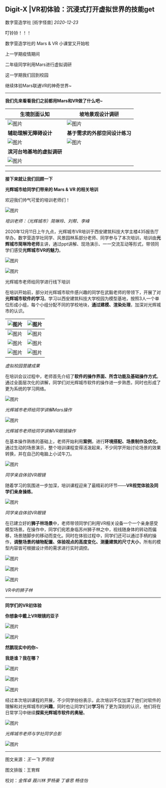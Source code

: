 ## Digit-X |VR初体验：沉浸式打开虚拟世界的技能get

 数字营造学社 [術字怪兽] *2020-12-23*



叮铃铃！！！

数字营造学社的 Mars & VR 小课堂又开始啦

上一学期疫情期间

二年级同学利用Mars进行虚拟调研

这一学期我们回到校园

继续体验Mars联通VR的神奇世界~



----







**我们先来看看我们之前都用Mars和VR做了什么吧~**

| **生境剖面认知**                                             | **坡地景观设计调研**                                         |
| ------------------------------------------------------------ | ------------------------------------------------------------ |
| ![图片](./imgs_/202002_202108/31.gif) |![图片](./imgs_/202002_202108/32.gif) |
| **辅助理解无障碍设计**                                       | **基于需求的外部空间设计练习**                               |
| ![图片](./imgs_/202002_202108/33.gif) | ![图片](./imgs_/202002_202108/34.gif) |
| **滨河台地基地的虚拟调研**                                   |                                                              |
| ![图片](./imgs_/202002_202108/35.gif)|                                                              |





-----









**接下来就让我们回顾一下**

**光辉城市给同学们带来的 Mars & VR 的相关培训**



欢迎我们帅气可爱的培训老师们！



![图片](./imgs_/202002_202108/2021-08-20-10-13-40.png)

*培训老师：（光辉城市）简琳玲、刘帮、李峰*



2020年12月11日上午九点，光辉城市VR培训于西安建筑科技大学主楼435报告厅举办。数字营造学社同学、风景园林系部分老师、同学参与了本次培训，培训由**光辉城市简琳玲老师**主讲，通过ppt讲解、现场演示、一一交流互动等形式，带领同学们感受**光辉城市VR的魅力**。

![图片](./imgs_/202002_202108/2021-08-20-10-13-55.png)

![图片](./imgs_/202002_202108/2021-08-20-10-14-04.png)

光辉城市老师给同学进行线下培训



在培训开始前，部分对光辉城市软件感兴趣的同学在武毅老师的带领下，开展了对**光辉城市软件的学习**。学习以西安建筑科技大学校园为模型基地，按照3人一个单位形成小组，每个小组分配不同的学校地块，**通过建模、渲染处理**，加深对光辉城市的认识。

| ![图片](./imgs_/202002_202108/2021-08-20-10-14-22.png) | ![图片](./imgs_/202002_202108/2021-08-20-10-14-37.png) |
| ------------------------------------------------------------ | ------------------------------------------------------------ |
| ![图片](./imgs_/202002_202108/2021-08-20-10-14-56.png) | ![图片](./imgs_/202002_202108/2021-08-20-10-15-09.png) |
| ![图片](./imgs_/202002_202108/2021-08-20-10-15-24.png) | ![图片](./imgs_/202002_202108/2021-08-20-10-15-34.png) |
| ![图片](./imgs_/202002_202108/2021-08-20-10-16-04.png) | ![图片](./imgs_/202002_202108/2021-08-20-10-16-26.png) |

*虚拟校园营建成果*



在培训会议过程中，老师首先介绍了**软件的操作界面、所含功能及基础操作方式**。通过全面层次化的讲解，同学们对光辉城市软件的操作进一步熟悉，同时也形成了更为系统的学习网络。

![图片](./imgs_/202002_202108/2021-08-20-10-17-06.png)

*光辉城市老师给同学讲解Mars操作*

![图片](./imgs_/202002_202108/2021-08-20-10-17-16.png)

*光辉城市老师给同学讲解VR眼镜操作*



在基本操作熟练的基础上，老师开始利用**案例**，进行**环境搭配、场景制作及优化**。通过生动的场景演示，整个培训课程变得活泼起来，不少同学开始讨论场景的效果转换，并在自己的电脑上小试牛刀。

![图片](./imgs_/202002_202108/2021-08-20-10-17-29.png)

*同学亲自体验VR眼镜*



随着学习的氛围进一步加深，培训课程迎来了最精彩的环节——**VR视觉体验及同学们亲身操练**。

![图片](./imgs_/202002_202108/2021-08-20-10-17-44.png)

*同学亲自体验VR眼镜*



在已建立好的**狮子林场景**中，老师带领同学们利用VR相关设备一个一个亲身感受模型场景。在操作中，同学们宛若身临苏州狮子林之中，视线随身体的转动而偏移，场景随脚步的移动而变化。同时在体验过程中，同学们还可以通过手柄的操作，**调整场景的植物配置、体验视点的高度变化、测量建筑的尺寸大小**，所有的模型内容皆可根据设计师的需求进行实时调控。



![图片](./imgs_/202002_202108/36.gif)

![图片](./imgs_/202002_202108/37.gif)

![图片](./imgs_/202002_202108/38.gif)

*VR中的狮子林*



-----









**同学们的VR初体验**



**你想象中戴上VR眼镜的亚子**



![图片](./imgs_/202002_202108/2021-08-20-10-19-20.png)

![图片](./imgs_/202002_202108/2021-08-20-10-19-35.png)



**然鹅现实中的你~**

**我是谁？我在哪？**

![图片](./imgs_/202002_202108/39.gif)

![图片](./imgs_/202002_202108/2021-08-20-10-20-25.png)

![图片](./imgs_/202002_202108/2021-08-20-10-20-37.png)



经过本次培训课程的开展，不少同学纷纷表示，此次培训不仅加深了他们对软件的理解和对光辉城市的**兴趣**，同时也让同学们对**学习**有了更为深刻的认识，他们将在日常学习中继续**探索光辉城市软件的奥秘**。

![图片](./imgs_/202002_202108/2021-08-20-10-20-53.png)

*光辉城市老师与学社同学合影*







![图片](./imgs_/202002_202108/2021-08-20-10-21-03.png)



-----



图文来源：*王一飞 罗雨佳*

图文排版：王育辉

校对：*金恽卓 聂川林 罗杨豪 丁睿思 畅佳怡*